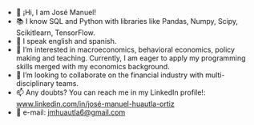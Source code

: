- 👋 ¡Hi, I am José Manuel!
- 📚 I know SQL and Python with libraries like Pandas, Numpy, Scipy, Scikitlearn, TensorFlow. 
- 📣 I speak english and spanish. 
- 👀 I’m interested in macroeconomics, behavioral economics, policy making and teaching. Currently, I am eager to apply my programming skills merged with my economics background.
- 💞️ I’m looking to collaborate on the financial industry with multi-disciplinary teams.
- 📫 Any doubts? You can reach me in my LinkedIn profile!: www.linkedin.com/in/josé-manuel-huautla-ortiz
- 📧 e-mail: jmhuautla6@gmail.com


 
<!---
JMhuautla/JMhuautla is a ✨ special ✨ repository because its `README.md` (this file) appears on your GitHub profile.
You can click the Preview link to take a look at your changes.
--->
